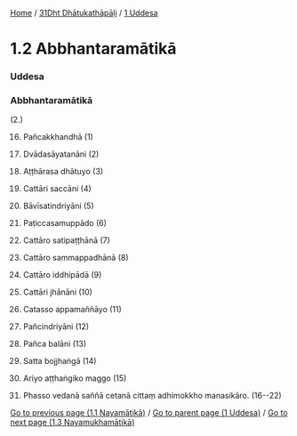 
[Home](/) / [31Dht Dhātukathāpāḷi](../../31Dht.md) / [1 Uddesa](../1.md)

# 1.2 Abbhantaramātikā

### Uddesa

### Abbhantaramātikā

(2.)

16. Pañcakkhandhā (1)

17. Dvādasāyatanāni (2)

18. Aṭṭhārasa dhātuyo (3)

19. Cattāri saccāni (4)

20. Bāvīsatindriyāni (5)

21. Paṭiccasamuppādo (6)

22. Cattāro satipaṭṭhānā (7)

23. Cattāro sammappadhānā (8)

24. Cattāro iddhipādā (9)

25. Cattāri jhānāni (10)

26. Catasso appamaññāyo (11)

27. Pañcindriyāni (12)

28. Pañca balāni (13)

29. Satta bojjhaṅgā (14)

30. Ariyo aṭṭhaṅgiko maggo (15)

31. Phasso vedanā saññā cetanā cittaṃ adhimokkho manasikāro. (16--22)

[Go to previous page (1.1 Nayamātikā)](1.1.md) / [Go to parent page (1 Uddesa)](../1.md) / [Go to next page (1.3 Nayamukhamātikā)](1.3.md)


